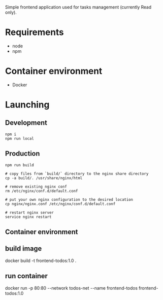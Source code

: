 Simple frontend application used for tasks management (currently Read only).

# Requirements
- node
- npm

# Container environment
- Docker

# Launching

## Development
```shell
npm i
npm run local
```

## Production
```shell
npm run build

# copy files from `build/` directory to the nginx share directory
cp -a build/. /usr/share/nginx/html

# remove existing nginx conf
rm /etc/nginx/conf.d/default.conf

# put your own nginx configuration to the desired location
cp nginx/nginx.conf /etc/nginx/conf.d/default.conf

# restart nginx server
service nginx restart
```

## Container environment

## build image
docker build -t frontend-todos:1.0 .

## run container
docker run -p 80:80 --network todos-net --name frontend-todos frontend-todos:1.0